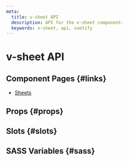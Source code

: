 ```yaml
---
meta:
  title: v-sheet API
  description: API for the v-sheet component.
  keywords: v-sheet, api, vuetify
---
```


# v-sheet API

<entry-ad />

## Component Pages {#links}

- [Sheets](components/sheets)

## Props {#props}

<api-section name="v-sheet" section="props" />

## Slots {#slots}

<api-section name="v-sheet" section="slots" />

## SASS Variables {#sass}

<api-section name="v-sheet" section="sass" />

<backmatter />

